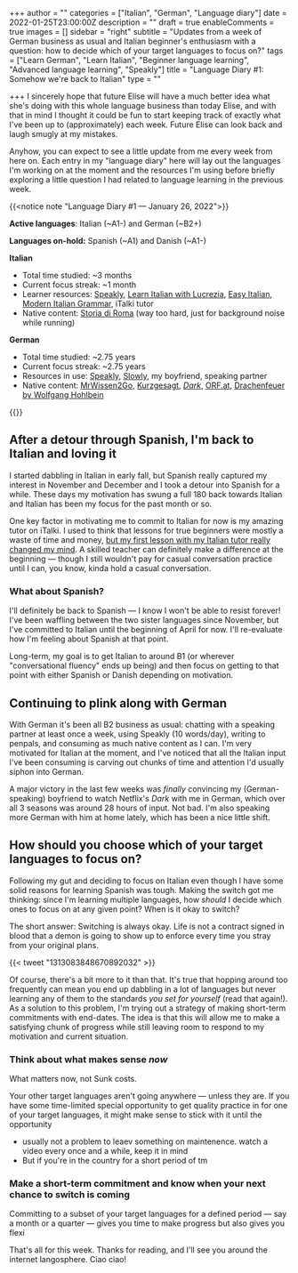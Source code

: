 +++
author = ""
categories = ["Italian", "German", "Language diary"]
date = 2022-01-25T23:00:00Z
description = ""
draft = true
enableComments = true
images = []
sidebar = "right"
subtitle = "Updates from a week of German business as usual and Italian beginner's enthusiasm with a question: how to decide which of your target languages to focus on?"
tags = ["Learn German", "Learn Italian", "Beginner language learning", "Advanced language learning", "Speakly"]
title = "Language Diary #1: Somehow we're back to Italian"
type = ""

+++
I sincerely hope that future Elise will have a much better idea what she's doing with this whole language business than today Elise, and with that in mind I thought it could be fun to start keeping track of exactly what I've been up to (approximately) each week. Future Elise can look back and laugh smugly at my mistakes. 

Anyhow, you can expect to see a little update from me every week from here on. Each entry in my "language diary" here will lay out the languages I'm  working on at the moment and the resources I'm using before briefly exploring a little question I had related to language learning in the previous week. 

{{<notice note "Language Diary #1 — January 26, 2022">}}

**Active languages**: Italian (\~A1-) and German (\~B2+)

**Languages on-hold:** Spanish (\~A1) and Danish (\~A1-)

**Italian**

* Total time studied: \~3 months
* Current focus streak: \~1 month
* Learner resources: [Speakly](https://www.speakly.me/), [Learn Italian with Lucrezia](https://www.youtube.com/channel/UCnVc-IW8Q98qFmQcXla5FdQ), [Easy Italian](https://www.youtube.com/c/EasyItalian),  [Modern Italian Grammar](https://www.amazon.com/Modern-Italian-Grammar-Practical-Grammars/dp/0415331641), iTalki tutor
* Native content: [Storia di Roma](https://open.spotify.com/show/3LnjkcuweVaxa9eQ894oMC) (way too hard, just for background noise while running)

**German**

* Total time studied: \~2.75 years
* Current focus streak: \~2.75 years
* Resources in use: [Speakly](https://www.speakly.me/), [Slowly](https://slowly.app/en/), my boyfriend, speaking partner
* Native content: [MrWissen2Go](https://www.youtube.com/user/MrWissen2go), [Kurzgesagt](https://www.youtube.com/c/KurzgesagtDE), [_Dark_](https://www.netflix.com/dk-en/title/80100172), [ORF.at](https://orf.at/), [Drachenfeuer by Wolfgang Hohlbein](https://www.amazon.com/Drachenfeuer-Wolfgang-Hohlbein/dp/3453180895)

{{</notice>}}

## After a detour through Spanish, I'm back to Italian and loving it

I started dabbling in Italian in early fall, but Spanish really captured my interest in November and December and I took a detour into Spanish for a while. These days my motivation has swung a full 180 back towards Italian and Italian has been my focus for the past month or so.

One key factor in motivating me to commit to Italian for now is my amazing tutor on iTalki. I used to think that lessons for true beginners were mostly a waste of time and money, [but my first lesson with my Italian tutor really changed my mind](https://www.monoglotanxiety.com/blog/is-it-worth-hiring-a-language-tutor-as-a-beginner/). A skilled teacher can definitely make a difference at the beginning — though I still wouldn't pay for casual conversation practice until I can, you know, kinda hold a casual conversation.

### What about Spanish?

I'll definitely be back to Spanish — I know I won't be able to resist forever! I've been waffling between the two sister languages since November, but I've committed to Italian until the beginning of April for now. I'll re-evaluate how I'm feeling about Spanish at that point. 

Long-term, my goal is to get Italian to around B1 (or wherever "conversational fluency" ends up being) and then focus on getting to that point with either Spanish or Danish depending on motivation.

## Continuing to plink along with German

With German it's been all B2 business as usual: chatting with a speaking partner at least once a week, using Speakly (10 words/day), writing to penpals, and consuming as much native content as I can. I'm very motivated for Italian at the moment, and I've noticed that all the Italian input I've been consuming is carving out chunks of time and attention I'd usually siphon into  German.

A major victory in the last few weeks was _finally_ convincing my (German-speaking) boyfriend to watch Netflix's _Dark_ with me in German, which over all 3 seasons was around 28 hours of input. Not bad. I'm also speaking more German with him at home lately, which has been a nice little shift.  

## How should you choose which of your target languages to focus on?

Following my gut and deciding to focus on Italian even though I have some solid reasons for learning Spanish was tough. Making the switch got me thinking: since I'm learning multiple languages, how _should_ I decide which ones to focus on at any given point? When is it okay to switch?

The short answer: Switching is always okay. Life is not a contract signed in blood that a demon is going to show up to enforce every time you stray from your original plans. 

{{< tweet "1313083848670892032" >}}

Of course, there's a bit more to it than that. It's true that hopping around too frequently can mean you end up dabbling in a lot of languages but never learning any of them to the standards _you set for yourself_ (read that again!). As a solution to this problem, I'm trying out a strategy of making short-term commitments with end-dates. The idea is that this will allow me to make a satisfying chunk of progress while still leaving room to respond to my motivation and current situation.

### Think about what makes sense _now_

What matters now, not Sunk costs.

Your other target languages aren't going anywhere — unless they are. If you have some time-limited special opportunity to get quality practice in for one of your target languages, it might make sense to stick with it until the opportunity

* usually not a problem to leaev something on maintenence. watch a video every once and a while, keep it in mind
* But if you're in the country for a short period of tm

### Make a short-term commitment and know when your next chance to switch is coming

Committing to a subset of your target languages for a defined period — say a month or a quarter — gives you time to make progress but also gives you flexi

That's all for this week. Thanks for reading, and I'll see you around the internet langosphere. Ciao ciao!